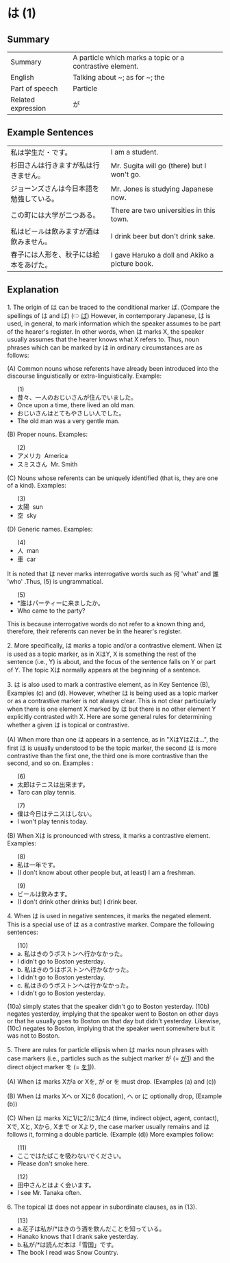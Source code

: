 # は (1)

## Summary

<table><tr>   <td>Summary</td>   <td>A particle which marks a topic or a contrastive element.</td></tr><tr>   <td>English</td>   <td>Talking about ~; as for ~; the</td></tr><tr>   <td>Part of speech</td>   <td>Particle</td></tr><tr>   <td>Related expression</td>   <td>が</td></tr></table>

## Example Sentences

<table><tr>   <td>私は学生だ・です。</td>   <td>I am a student.</td></tr><tr>   <td>杉田さんは行きますが私は行きません。</td>   <td>Mr. Sugita will go (there) but I won't go.</td></tr><tr>   <td>ジョーンズさんは今日本語を勉強している。</td>   <td>Mr. Jones is studying Japanese now.</td></tr><tr>   <td>この町には大学が二つある。</td>   <td>There are two universities in this town.</td></tr><tr>   <td>私はビールは飲みますが酒は飲みません。</td>   <td>I drink beer but don't drink sake.</td></tr><tr>   <td>春子には人形を、秋子には絵本をあげた。</td>   <td>I gave Haruko a doll and Akiko a picture book.</td></tr></table>

## Explanation

<p>1. The origin of <span class="cloze">は</span> can be traced to the conditional marker ば. (Compare the spellings of は and ば) (⇨ <a href="#㊦ ば">ば</a>) However, in contemporary Japanese, <span class="cloze">は</span> is used, in general, to mark information which the speaker assumes to be part of the hearer's register. In other words, when <span class="cloze">は</span> marks X, the speaker usually assumes that the hearer knows what X refers to. Thus, noun phrases which can be marked by <span class="cloze">は</span> in ordinary circumstances are as follows:</p>  <p>(A) Common nouns whose referents have already been introduced into the discourse linguistically or extra-linguistically. Example:</p>  <ul>(1) <li>昔々、一人のおじいさんが住んでいました。</li> <li>Once upon a time, there lived an old man.</li> <div class="divide"></div> <li>おじいさん<span class="cloze">は</span>とてもやさしい人でした。</li> <li>The old man was a very gentle man.</li> </ul>  <p>(B) Proper nouns. Examples:</p>  <ul>(2) <li>アメリカ&nbsp;&nbsp;America</li> <div class="divide"></div> <li>スミスさん&nbsp;&nbsp;Mr. Smith</li> </ul>  <p>(C) Nouns whose referents can be uniquely identified (that is, they are one of a kind). Examples:</p>  <ul>(3) <li>太陽&nbsp;&nbsp;sun</li> <div class="divide"></div> <li>空&nbsp;&nbsp;sky</li> </ul>  <p>(D) Generic names. Examples:</p>  <ul>(4) <li>人&nbsp;&nbsp;man</li> <div class="divide"></div> <li>車&nbsp;&nbsp;car</li> </ul>  <p>It is noted that <span class="cloze">は</span> never marks interrogative words such as 何 'what' and 誰 'who' .Thus, (5) is ungrammatical.</p>  <ul>(5) <li>*誰<span class="cloze">は</span>パーティーに来ましたか。</li> <li>Who came to the party?</li> </ul>  <p>This is because interrogative words do not refer to a known thing and, therefore, their referents can never be in the hearer's register.</p>  <p>2. More specifically, <span class="cloze">は</span> marks a topic and/or a contrastive element. When は</span> is used as a topic marker, as in X<span class="cloze">は</span>Y, X is something the rest of the sentence (i.e., Y) is about, and the focus of the sentence falls on Y or part of Y. The topic X<span class="cloze">は</span> normally appears at the beginning of a sentence.</p>  <p>3. <span class="cloze">は</span> is also used to mark a contrastive element, as in Key Sentence (B), Examples (c) and (d). However, whether <span class="cloze">は</span> is being used as a topic marker or as a contrastive marker is not always clear. This is not clear particularly when there is one element X marked by <span class="cloze">は</span> but there is no other element Y explicitly contrasted with X. Here are some general rules for determining whether a given <span class="cloze">は</span> is topical or contrastive.</p>  <p>(A) When more than one <span class="cloze">は</span> appears in a sentence, as in "X<span class="cloze">は</span>Y<span class="cloze">は</span>Z<span class="cloze">は</span>...", the first <span class="cloze">は</span> is usually understood to be the topic marker, the second <span class="cloze">は</span> is more contrastive than the first one, the third one is more contrastive than the second, and so on. Examples :</p>  <ul>(6) <li>太郎<span class="cloze">は</span>テニス<span class="cloze">は</span>出来ます。</li> <li>Taro can play tennis.</li> </ul>  <ul>(7) <li>僕は今日<span class="cloze">は</span>テニス<span class="cloze">は</span>しない。</li> <li>I won't play tennis today.</li> </ul>  <p>(B) When X<span class="cloze">は</span> is pronounced with stress, it marks a contrastive element. Examples:</p>  <ul>(8) <li>私<span class="cloze">は</span>一年です。</li> <li>(I don't know about other people but, at least) I am a freshman.</li> </ul>  <ul>(9) <li>ビール<span class="cloze">は</span>飲みます。</li> <li>(I don't drink other drinks but) I drink beer.</li> </ul>  <p>4. When <span class="cloze">は</span> is used in negative sentences, it marks the negated element. This is a special use of <span class="cloze">は</span> as a contrastive marker. Compare the following sentences:</p>  <ul>(10) <li>a. 私はきのうボストンへ行かなかった。</li> <li>I didn't go to Boston yesterday.</li> <div class="divide"></div> <li>b. 私はきのう<span class="cloze">は</span>ボストンへ行かなかった。</li> <li>I didn't go to Boston yesterday.</li> <div class="divide"></div> <li>c. 私はきのうボストンへ<span class="cloze">は</span>行かなかった。</li> <li>I didn't go to Boston yesterday.</li> </ul>  <p>(10a) simply states that the speaker didn't go to Boston yesterday. (10b) negates yesterday, implying that the speaker went to Boston on other days or that he usually goes to Boston on that day but didn't yesterday. Likewise, (10c) negates to Boston, implying that the speaker went somewhere but it was not to Boston.</p>  <p>5. There are rules for particle ellipsis when <span class="cloze">は</span> marks noun phrases with case markers (i.e., particles such as the subject marker が (= <a href="#㊦ が (1)">が1</a>) and the direct object marker を (= <a href="#㊦ を (1)">を1</a>)).</p>  <p>(A) When <span class="cloze">は</span> marks Xがa or Xを, が or を must drop. (Examples (a) and (c))</p>  <p>(B) When <span class="cloze">は</span> marks Xへ or Xに6 (location), へ or に optionally drop, (Example (b))</p>  <p>(C) When <span class="cloze">は</span> marks Xに1/に2/に3/に4 (time, indirect object, agent, contact), Xで, Xと, Xから, Xまで or Xより, the case marker usually remains and <span class="cloze">は</span> follows it, forming a double particle. (Example (d)) More examples follow:</p>  <ul>(11) <li>ここで<span class="cloze">は</span>たばこを吸わないでください。</li> <li>Please don't smoke here.</li> </ul>  <ul>(12) <li>田中さんと<span class="cloze">は</span>よく会います。</li> <li>I see Mr. Tanaka often.</li> </ul>  <p>6. The topical <span class="cloze">は</span> does not appear in subordinate clauses, as in (13).</p>  <ul>(13) <li>a.花子は私が/*<span class="cloze">は</span>きのう酒を飲んだことを知っている。</li> <li>Hanako knows that I drank sake yesterday.</li> <div class="divide"></div> <li>b.私が/*<span class="cloze">は</span>読んだ本は「雪国」です。</li> <li>The book I read was Snow Country.</li> </ul>

